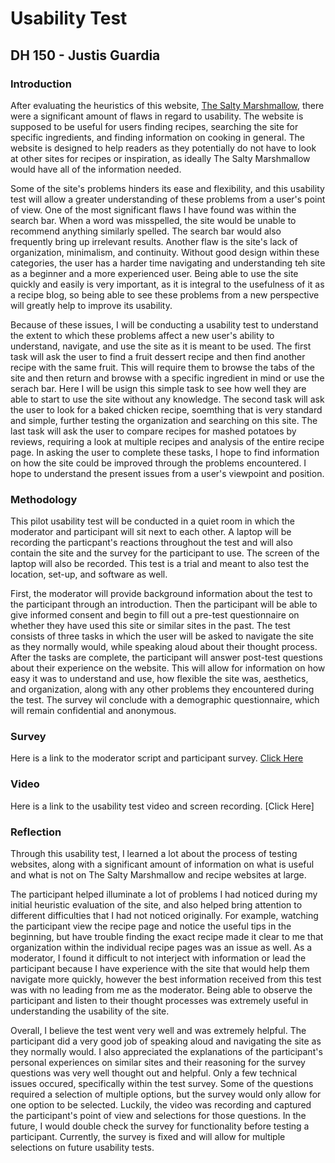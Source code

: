 # Usability Test
## DH 150 - Justis Guardia


### Introduction

After evaluating the heuristics of this website, [The Salty Marshmallow](https://thesaltymarshmallow.com/), there were a significant amount of flaws in regard to usability. The website is supposed to be useful for users finding recipes, searching the site for specific ingredients, and finding information on cooking in general. The website is designed to help readers as they potentially do not have to look at other sites for recipes or inspiration, as ideally The Salty Marshmallow would have all of the information needed. 

Some of the site's problems hinders its ease and flexibility, and this usability test will allow a greater understanding of these problems from a user's point of view. One of the most significant flaws I have found was within the search bar. When a word was misspelled, the site would be unable to recommend anything similarly spelled. The search bar would also frequently bring up irrelevant results. Another flaw is the site's lack of organization, minimalism, and continuity. Without good design within these categories, the user has a harder time navigating and understanding teh site as a beginner and a more experienced user. Being able to use the site quickly and easily is very important, as it is integral to the usefulness of it as a recipe blog, so being able to see these problems from a new perspective will greatly help to improve its usability.

Because of these issues, I will be conducting a usability test to understand the extent to which these problems affect a new user's ability to understand, navigate, and use the site as it is meant to be used. The first task will ask the user to find a fruit dessert recipe and then find another recipe with the same fruit. This will require them to browse the tabs of the site and then return and browse with a specific ingredient in mind or use the serach bar. Here I will be usign this simple task to see how well they are able to start to use the site without any knowledge. The second task will ask the user to look for a baked chicken recipe, soemthing that is very standard and simple, further testing the organization and searching on this site. The last task will ask the user to compare recipes for mashed potatoes by reviews, requiring a look at multiple recipes and analysis of the entire recipe page. In asking the user to complete these tasks, I hope to find information on how the site could be improved through the problems encountered. I hope to understand the present issues from a user's viewpoint and position.

### Methodology
This pilot usability test will be conducted in a quiet room in which the moderator and participant will sit next to each other. A laptop will be recording the particpant's reactions throughout the test and will also contain the site and the survey for the participant to use. The screen of the laptop will also be recorded. This test is a trial and meant to also test the location, set-up, and software as well.

First, the moderator will provide background information about the test to the participant through an introduction. Then the participant will be able to give informed consent and begin to fill out a pre-test questionnaire on whether they have used this site or similar sites in the past. The test consists of three tasks in which the user will be asked to navigate the site as they normally would, while speaking aloud about their thought process. After the tasks are complete, the participant will answer post-test questions about their experience on the website. This will allow for information on how easy it was to understand and use, how flexible the site was, aesthetics, and organization, along with any other problems they encountered during the test. The survey wil conclude with a demographic questionnaire, which will remain confidential and anonymous.

### Survey
Here is a link to the moderator script and participant survey. [Click Here](https://forms.gle/gcBazmPsnLWPua7A8)

### Video
Here is a link to the usability test video and screen recording. [Click Here]

### Reflection
Through this usability test, I learned a lot about the process of testing websites, along with a significant amount of information on what is useful and what is not on The Salty Marshmallow and recipe websites at large.

The participant helped illuminate a lot of problems I had noticed during my initial heuristic evaluation of the site, and also helped bring attention to different difficulties that I had not noticed originally. For example, watching the participant view the recipe page and notice the useful tips in the beginning, but have trouble finding the exact recipe made it clear to me that organization within the individual recipe pages was an issue as well. As a moderator, I found it difficult to not interject with information or lead the participant because I have experience with the site that would help them navigate more quickly, however the best information received from this test was with no leading from me as the moderator. Being able to observe the participant and listen to their thought processes was extremely useful in understanding the usability of the site. 

Overall, I believe the test went very well and was extremely helpful. The participant did a very good job of speaking aloud and navigating the site as they normally would. I also appreciated the explanations of the participant's personal experiences on similar sites and their reasoning for the survey questions was very well thought out and helpful. Only a few technical issues occured, specifically within the test survey. Some of the questions required a selection of multiple options, but the survey would only allow for one option to be selected. Luckily, the video was recording and captured the participant's point of view and selections for those questions. In the future, I would double check the survey for functionality before testing a participant. Currently, the survey is fixed and will allow for multiple selections on future usability tests. 
